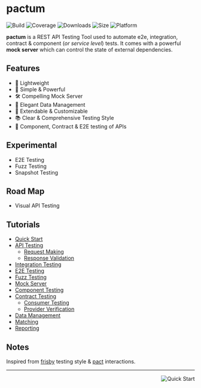 # pactum

![Build](https://github.com/pactumjs/pactum/workflows/Build/badge.svg?branch=master)
![Coverage](https://img.shields.io/codeclimate/coverage/ASaiAnudeep/pactum)
![Downloads](https://img.shields.io/npm/dt/pactum)
![Size](https://img.shields.io/bundlephobia/minzip/pactum)
![Platform](https://img.shields.io/node/v/pactum)

**pactum** is a REST API Testing Tool used to automate e2e, integration, contract & component (*or service level*) tests. It comes with a powerful **mock server** which can control the state of external dependencies.

## Features

- 🎈 Lightweight
- 🚀 Simple & Powerful
- 🛠️ Compelling Mock Server
- 💎 Elegant Data Management
- 🔧 Extendable & Customizable
- 📚 Clear & Comprehensive Testing Style
- 🔗 Component, Contract & E2E testing of APIs

## Experimental

- E2E Testing
- Fuzz Testing
- Snapshot Testing

## Road Map

- Visual API Testing

## Tutorials

- [Quick Start](quick-start)
- [API Testing](api-testing)
  - [Request Making](request-making)
  - [Response Validation](response-validation)
- [Integration Testing](integration-testing)
- [E2E Testing](e2e-testing)
- [Fuzz Testing](fuzz-testing)
- [Mock Server](mock-server)
- [Component Testing](component-testing)
- [Contract Testing](contract-testing)
  - [Consumer Testing](consumer-testing)
  - [Provider Verification](provider-verification)
- [Data Management](data-management)
- [Matching](matching)
- [Reporting](reporting)

## Notes

Inspired from [frisby](https://docs.frisbyjs.com/) testing style & [pact](https://docs.pact.io) interactions.

----

<a href="#/quick-start" >
  <img src="https://img.shields.io/badge/NEXT-Quick%20Start-blue" alt="Quick Start" align="right" style="display: inline;" />
</a>
